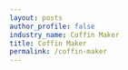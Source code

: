 ```yaml
---
layout: posts 
author_profile: false 
industry_name: Coffin Maker
title: Coffin Maker
permalink: /coffin-maker
---
```

